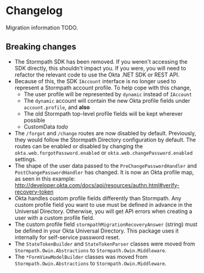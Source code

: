 # Changelog

Migration information TODO.

## Breaking changes

* The Stormpath SDK has been removed. If you weren't accessing the SDK directly, this shouldn't impact you. If you were, you will need to refactor the relevant code to use the Okta .NET SDK or REST API.
* Because of this, the SDK `IAccount` interface is no longer used to represent a Stormpath account profile. To help cope with this change,
	* The user profile will be represented by `dynamic` instead of `IAccount`
	* The `dynamic` account will contain the new Okta profile fields under `account.profile`, and **also**
	* The old Stormpath top-level profile fields will be kept wherever possible
	* CustomData _todo_
* The `/forgot` and `/change` routes are now disabled by default. Previously, they would follow the Stormpath Directory configuration by default. The routes can be enabled or disabled by changing the `okta.web.forgotPassword.enabled` or `okta.web.changePassword.enabled` settings.
* The shape of the user data passed to the `PreChangePasswordHandler` and `PostChangePasswordHandler` has changed. It is now an Okta profile map, as seen in this example: http://developer.okta.com/docs/api/resources/authn.html#verify-recovery-token
* Okta handles custom profile fields differently than Stormpath. Any custom profile field you want to use must be defined in advance in the Universal Directory. Otherwise, you will get API errors when creating a user with a custom profile field.
* The custom profile field `stormpathMigrationRecoveryAnswer` (string) must be defined in your Okta Universal Directory. This package uses it internally for self-service password reset.
* The `StateTokenBuilder` and `StateTokenParser` classes were moved from `Stormpath.Owin.Abstractions` to `Stormpath.Owin.Middleware`.
* The `*FormViewModelBuilder` classes was moved from `Stormpath.Owin.Abstractions` to `Stormpath.Owin.Middleware`.

